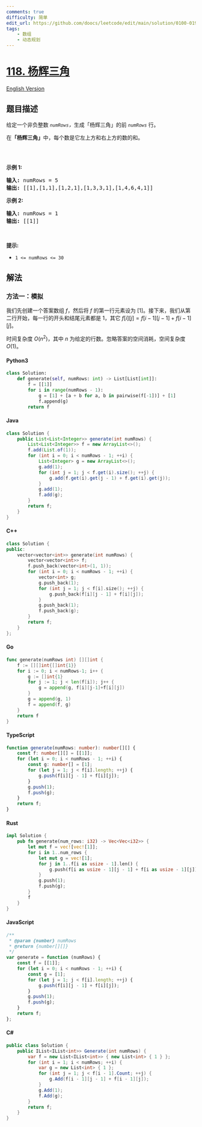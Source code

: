 ```yaml
---
comments: true
difficulty: 简单
edit_url: https://github.com/doocs/leetcode/edit/main/solution/0100-0199/0118.Pascal%27s%20Triangle/README.md
tags:
    - 数组
    - 动态规划
---
```


<!-- problem:start -->

# [118. 杨辉三角](https://leetcode.cn/problems/pascals-triangle)

[English Version](/solution/0100-0199/0118.Pascal%27s%20Triangle/README_EN.md)

## 题目描述

<!-- description:start -->

<p>给定一个非负整数&nbsp;<em><code>numRows</code>，</em>生成「杨辉三角」的前&nbsp;<em><code>numRows</code>&nbsp;</em>行。</p>

<p>在<strong>「杨辉三角」</strong>中，每个数是它左上方和右上方的数的和。</p>

<p><img alt="" src="https://fastly.jsdelivr.net/gh/doocs/leetcode@main/solution/0100-0199/0118.Pascal%27s%20Triangle/images/1626927345-DZmfxB-PascalTriangleAnimated2.gif" /></p>

<p>&nbsp;</p>

<p><strong>示例 1:</strong></p>

<pre>
<strong>输入:</strong> numRows = 5
<strong>输出:</strong> [[1],[1,1],[1,2,1],[1,3,3,1],[1,4,6,4,1]]
</pre>

<p><strong>示例&nbsp;2:</strong></p>

<pre>
<strong>输入:</strong> numRows = 1
<strong>输出:</strong> [[1]]
</pre>

<p>&nbsp;</p>

<p><strong>提示:</strong></p>

<ul>
	<li><code>1 &lt;= numRows &lt;= 30</code></li>
</ul>

<!-- description:end -->

## 解法

<!-- solution:start -->

### 方法一：模拟

我们先创建一个答案数组 $f$，然后将 $f$ 的第一行元素设为 $[1]$。接下来，我们从第二行开始，每一行的开头和结尾元素都是 $1$，其它 $f[i][j] = f[i - 1][j - 1] + f[i - 1][j]$。

时间复杂度 $O(n^2)$，其中 $n$ 为给定的行数。忽略答案的空间消耗，空间复杂度 $O(1)$。

<!-- tabs:start -->

#### Python3

```python
class Solution:
    def generate(self, numRows: int) -> List[List[int]]:
        f = [[1]]
        for i in range(numRows - 1):
            g = [1] + [a + b for a, b in pairwise(f[-1])] + [1]
            f.append(g)
        return f
```

#### Java

```java
class Solution {
    public List<List<Integer>> generate(int numRows) {
        List<List<Integer>> f = new ArrayList<>();
        f.add(List.of(1));
        for (int i = 0; i < numRows - 1; ++i) {
            List<Integer> g = new ArrayList<>();
            g.add(1);
            for (int j = 1; j < f.get(i).size(); ++j) {
                g.add(f.get(i).get(j - 1) + f.get(i).get(j));
            }
            g.add(1);
            f.add(g);
        }
        return f;
    }
}
```

#### C++

```cpp
class Solution {
public:
    vector<vector<int>> generate(int numRows) {
        vector<vector<int>> f;
        f.push_back(vector<int>(1, 1));
        for (int i = 0; i < numRows - 1; ++i) {
            vector<int> g;
            g.push_back(1);
            for (int j = 1; j < f[i].size(); ++j) {
                g.push_back(f[i][j - 1] + f[i][j]);
            }
            g.push_back(1);
            f.push_back(g);
        }
        return f;
    }
};
```

#### Go

```go
func generate(numRows int) [][]int {
	f := [][]int{[]int{1}}
	for i := 0; i < numRows-1; i++ {
		g := []int{1}
		for j := 1; j < len(f[i]); j++ {
			g = append(g, f[i][j-1]+f[i][j])
		}
		g = append(g, 1)
		f = append(f, g)
	}
	return f
}
```

#### TypeScript

```ts
function generate(numRows: number): number[][] {
    const f: number[][] = [[1]];
    for (let i = 0; i < numRows - 1; ++i) {
        const g: number[] = [1];
        for (let j = 1; j < f[i].length; ++j) {
            g.push(f[i][j - 1] + f[i][j]);
        }
        g.push(1);
        f.push(g);
    }
    return f;
}
```

#### Rust

```rust
impl Solution {
    pub fn generate(num_rows: i32) -> Vec<Vec<i32>> {
        let mut f = vec![vec![1]];
        for i in 1..num_rows {
            let mut g = vec![1];
            for j in 1..f[i as usize - 1].len() {
                g.push(f[i as usize - 1][j - 1] + f[i as usize - 1][j]);
            }
            g.push(1);
            f.push(g);
        }
        f
    }
}
```

#### JavaScript

```js
/**
 * @param {number} numRows
 * @return {number[][]}
 */
var generate = function (numRows) {
    const f = [[1]];
    for (let i = 0; i < numRows - 1; ++i) {
        const g = [1];
        for (let j = 1; j < f[i].length; ++j) {
            g.push(f[i][j - 1] + f[i][j]);
        }
        g.push(1);
        f.push(g);
    }
    return f;
};
```

#### C#

```cs
public class Solution {
    public IList<IList<int>> Generate(int numRows) {
        var f = new List<IList<int>> { new List<int> { 1 } };
        for (int i = 1; i < numRows; ++i) {
            var g = new List<int> { 1 };
            for (int j = 1; j < f[i - 1].Count; ++j) {
                g.Add(f[i - 1][j - 1] + f[i - 1][j]);
            }
            g.Add(1);
            f.Add(g);
        }
        return f;
    }
}
```

<!-- tabs:end -->

<!-- solution:end -->

<!-- problem:end -->
